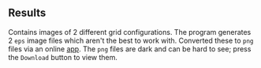 ## Results

Contains images of 2 different grid configurations. The program generates 2 `eps` image files which aren't the best to work with. Converted these to `png` files via an online [app](https://cloudconvert.com/eps-to-png).
The `png` files are dark and can be hard to see; press the `Download` button to view them.

